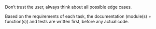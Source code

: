 Don’t trust the user, always think about all possible edge cases.

Based on the requirements of each task, the documentation (module(s) + function(s)) and tests are written first, before any actual code.
